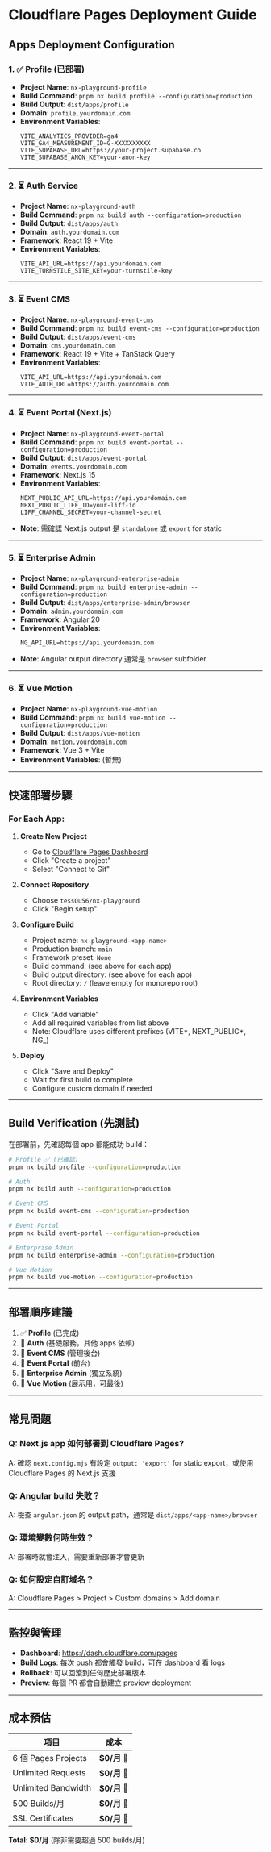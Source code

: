 # Cloudflare Pages Deployment Guide

## Apps Deployment Configuration

### 1. ✅ Profile (已部署)

- **Project Name**: `nx-playground-profile`
- **Build Command**: `pnpm nx build profile --configuration=production`
- **Build Output**: `dist/apps/profile`
- **Domain**: `profile.yourdomain.com`
- **Environment Variables**:
  ```
  VITE_ANALYTICS_PROVIDER=ga4
  VITE_GA4_MEASUREMENT_ID=G-XXXXXXXXXX
  VITE_SUPABASE_URL=https://your-project.supabase.co
  VITE_SUPABASE_ANON_KEY=your-anon-key
  ```

---

### 2. ⏳ Auth Service

- **Project Name**: `nx-playground-auth`
- **Build Command**: `pnpm nx build auth --configuration=production`
- **Build Output**: `dist/apps/auth`
- **Domain**: `auth.yourdomain.com`
- **Framework**: React 19 + Vite
- **Environment Variables**:
  ```
  VITE_API_URL=https://api.yourdomain.com
  VITE_TURNSTILE_SITE_KEY=your-turnstile-key
  ```

---

### 3. ⏳ Event CMS

- **Project Name**: `nx-playground-event-cms`
- **Build Command**: `pnpm nx build event-cms --configuration=production`
- **Build Output**: `dist/apps/event-cms`
- **Domain**: `cms.yourdomain.com`
- **Framework**: React 19 + Vite + TanStack Query
- **Environment Variables**:
  ```
  VITE_API_URL=https://api.yourdomain.com
  VITE_AUTH_URL=https://auth.yourdomain.com
  ```

---

### 4. ⏳ Event Portal (Next.js)

- **Project Name**: `nx-playground-event-portal`
- **Build Command**: `pnpm nx build event-portal --configuration=production`
- **Build Output**: `dist/apps/event-portal`
- **Domain**: `events.yourdomain.com`
- **Framework**: Next.js 15
- **Environment Variables**:
  ```
  NEXT_PUBLIC_API_URL=https://api.yourdomain.com
  NEXT_PUBLIC_LIFF_ID=your-liff-id
  LIFF_CHANNEL_SECRET=your-channel-secret
  ```
- **Note**: 需確認 Next.js output 是 `standalone` 或 `export` for static

---

### 5. ⏳ Enterprise Admin

- **Project Name**: `nx-playground-enterprise-admin`
- **Build Command**: `pnpm nx build enterprise-admin --configuration=production`
- **Build Output**: `dist/apps/enterprise-admin/browser`
- **Domain**: `admin.yourdomain.com`
- **Framework**: Angular 20
- **Environment Variables**:
  ```
  NG_API_URL=https://api.yourdomain.com
  ```
- **Note**: Angular output directory 通常是 `browser` subfolder

---

### 6. ⏳ Vue Motion

- **Project Name**: `nx-playground-vue-motion`
- **Build Command**: `pnpm nx build vue-motion --configuration=production`
- **Build Output**: `dist/apps/vue-motion`
- **Domain**: `motion.yourdomain.com`
- **Framework**: Vue 3 + Vite
- **Environment Variables**: (暫無)

---

## 快速部署步驟

### For Each App:

1. **Create New Project**

   - Go to [Cloudflare Pages Dashboard](https://dash.cloudflare.com/pages)
   - Click "Create a project"
   - Select "Connect to Git"

2. **Connect Repository**

   - Choose `tessOu56/nx-playground`
   - Click "Begin setup"

3. **Configure Build**

   - Project name: `nx-playground-<app-name>`
   - Production branch: `main`
   - Framework preset: `None`
   - Build command: (see above for each app)
   - Build output directory: (see above for each app)
   - Root directory: `/` (leave empty for monorepo root)

4. **Environment Variables**

   - Click "Add variable"
   - Add all required variables from list above
   - Note: Cloudflare uses different prefixes (VITE*, NEXT_PUBLIC*, NG\_)

5. **Deploy**
   - Click "Save and Deploy"
   - Wait for first build to complete
   - Configure custom domain if needed

---

## Build Verification (先測試)

在部署前，先確認每個 app 都能成功 build：

```bash
# Profile ✅ (已確認)
pnpm nx build profile --configuration=production

# Auth
pnpm nx build auth --configuration=production

# Event CMS
pnpm nx build event-cms --configuration=production

# Event Portal
pnpm nx build event-portal --configuration=production

# Enterprise Admin
pnpm nx build enterprise-admin --configuration=production

# Vue Motion
pnpm nx build vue-motion --configuration=production
```

---

## 部署順序建議

1. ✅ **Profile** (已完成)
2. 🎯 **Auth** (基礎服務，其他 apps 依賴)
3. 🎯 **Event CMS** (管理後台)
4. 🎯 **Event Portal** (前台)
5. 🎯 **Enterprise Admin** (獨立系統)
6. 🎯 **Vue Motion** (展示用，可最後)

---

## 常見問題

### Q: Next.js app 如何部署到 Cloudflare Pages?

A: 確認 `next.config.mjs` 有設定 `output: 'export'` for static export，或使用 Cloudflare Pages 的 Next.js 支援

### Q: Angular build 失敗？

A: 檢查 `angular.json` 的 output path，通常是 `dist/apps/<app-name>/browser`

### Q: 環境變數何時生效？

A: 部署時就會注入，需要重新部署才會更新

### Q: 如何設定自訂域名？

A: Cloudflare Pages > Project > Custom domains > Add domain

---

## 監控與管理

- **Dashboard**: https://dash.cloudflare.com/pages
- **Build Logs**: 每次 push 都會觸發 build，可在 dashboard 看 logs
- **Rollback**: 可以回滾到任何歷史部署版本
- **Preview**: 每個 PR 都會自動建立 preview deployment

---

## 成本預估

| 項目                | 成本         |
| ------------------- | ------------ |
| 6 個 Pages Projects | **$0/月** 🎉 |
| Unlimited Requests  | **$0/月** 🎉 |
| Unlimited Bandwidth | **$0/月** 🎉 |
| 500 Builds/月       | **$0/月** 🎉 |
| SSL Certificates    | **$0/月** 🎉 |

**Total: $0/月** (除非需要超過 500 builds/月)
